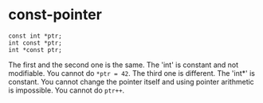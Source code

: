 # const-pointer

```
const int *ptr;
int const *ptr;
int *const ptr;
```
The first and the second one is the same. The 'int' is constant and not modifiable. You cannot do `*ptr = 42`.
The third one is different. The 'int*' is constant. You cannot change the pointer itself and using pointer arithmetic is impossible. You cannot do `ptr++`.


